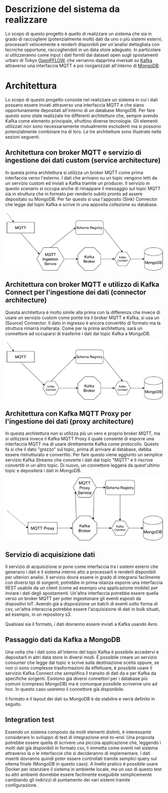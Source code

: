 # Descrizione del sistema da realizzare

Lo scopo di questo progetto è quello di realizzare un sistema che sia in grado di raccogliere (potenzialmente molti) dati da uno o più sistemi esterni, processarli velocemente e renderli disponibili per un'analisi dettagliata con tecniche opportune, raccogliendoli in un data store adeguato. In particolare si utilizzeranno come input i dati forniti dal dataset open sugli spostamenti urbani di Tokyo [OpenPFLOW](https://github.com/sekilab/OpenPFLOW), che verranno dapprima riversati su [Kafka](https://kafka.apache.org/) attraverso una interfaccia MQTT e poi riorganizzati all'interno di [MongoDB](https://www.mongodb.com/).

# Architettura

Lo scopo di questo progetto consiste nel realizzare un sistema in cui i dati possano essere inviati attraverso una interfaccia MQTT e che siano opportunamente depositati all'interno di un database MongoDB. Per fare questo sono state realizzate tre differenti architetture che, sempre avendo Kafka come elemento principale, sfruttino diverse tecnologie. Gli elementi utilizzati non sono necessariamente mutualmente escludenti ma si possono potenzialmente combinare tra di loro. Le tre architetture sono illustrate nelle sezioni seguenti.

## Architettura con broker MQTT e servizio di ingestione dei dati custom (service architecture)
In questa prima architettura si utilizza un broker MQTT come prima interfaccia verso l'esterno. I dati che arrivano su un topic vengono letti da un servizio custom ed inviati a Kafka tramite un producer. Il servizio in questo scenario si occupa anche di rimappare il messaggio sul topic MQTT sia in struttura che in formato per renderlo subito pronto ad assere depositato su MongoDB. Per far questo si usa l'apposito (Sink) Connector che legge dal topic Kafka e scrive in una apposita collezione su database.

![Architettura](service-architecture.png)

## Architettura con broker MQTT e utilizzo di Kafka Connect per l'ingestione dei dati (connector architecture)
Questa architettura è molto simile alla prima con la differenza che invece di usare un servizio custom come ponte tra il broker MQTT e Kafka, si usa un (Source) Connector. Il dato in ingresso è ancora convertito di formato ma la struttura rimarrà inalterata. Come per la prima architettura, sarà un connettore ad occuparsi di trasferire i dati dal topic Kafka a MongoDB. 

![Architettura](connector-architecture.png)

## Architettura con Kafka MQTT Proxy per l'ingestione dei dati (proxy architecture)
In questa architettura non si utilizza più un vero e proprio broker MQTT, ma si utilizzerà invece il Kafka MQTT Proxy il quale consente di esporre una interfaccia MQTT ma di usare direttamente Kafka come protocollo. Questo fa si che il dato "grezzo" sul topic, prima di arrivare al database, debba essere ristrutturato e convertito. Per fare questo viene aggiunto un semplice servizio Kafka Streams che converte i dati dal topic "MQTT" e li riscrive convertiti in un altro topic. Di nuovo, un connettore leggerà da quest'ultimo topic e depositerà i dati in MongoDB.

![Architettura](proxy-architecture.png)

## Servizio di acquisizione dati

Il servizio di acquisizione si pone come interfaccia tra i sistemi esterni che generano i dati e il sistema interno atto a processarli e renderli disponibili per ulteriori analisi. Il servizio dovrà essere in grado di integrarsi facilmente con diversi tipi di sorgenti; potrebbe in prima istanza esporre una interfaccia REST usabile da un client (come ad esempio una applicazione mobile) per inviare i dati degli spostamenti. Un'altra interfaccia potrebbe essere quella verso un broker MQTT per poter ingestionare gli eventi esposti da dispositivi IoT. Avendo già a disposizione un batch di eventi sotto forma di csv, un'altra interaccia potrebbe essere l'acquisizione di dati in bulk situati, ad esempio, in un repository s3.

Qualsiasi sia il formato, i dati dovranno essere inviati a Kafka usando Avro.

## Passaggio dati da Kafka a MongoDB

Una volta che i dati sono all'interno del topic Kafka è possibile accedervi e depositarli in altri data store in diversi modi. È possibile creare un servizio consumer che legge dal topic e scrive sulla destinazione scelta oppure, se non ci sono complesse trasformazioni da effettuare, è possibile usare il servizio Kafka Connect che semplifica il transito di dati da e per Kafka da specifiche sorgenti. Esistono già diversi connettori per i database più comuni (compreso MongoDB) ma è comunque possibile scriverne uno ad hoc. In questo caso useremo il connettore già disponibile.

Il formato e il layout dei dati su MongoDB è da stabilire e verrà definito in seguito.

## Integration test

Essendo un sistema composto da molti elementi distinti, è interessante considerare lo sviluppo di test di integrazione end-to-end. Una proposta potrebbe essere quella di scrivere una piccola applicazione che, leggendo i molti dati già disponibili in formato csv, li immetta come eventi nel sistema attraverso la o le interfaccie che si decideranno di implementare. I dati inseriti dovranno quindi poter essere controllati tramite semplici query sul sitema finale (MongoDB in questo caso). A livello pratico è possibile usare Docker per istanziare il sistema in ambiente locale, ma un uso di questo test su altri ambienti dovrebbe essere facilmente eseguibile semplicemente cambiando gli indirizzi di puntamento dei vari sistemi tramite configurazione.
